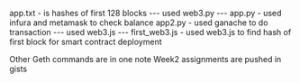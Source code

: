 app.txt - is hashes of first 128 blocks
--- used web3.py ---
app.py - used infura and metamask to check balance
app2.py - used ganache to do transaction
--- used web3.js ---
first_web3.js - used web3.js to find hash of first block for smart contract deployment

Other Geth commands are in one note
Week2 assignments are pushed in gists
